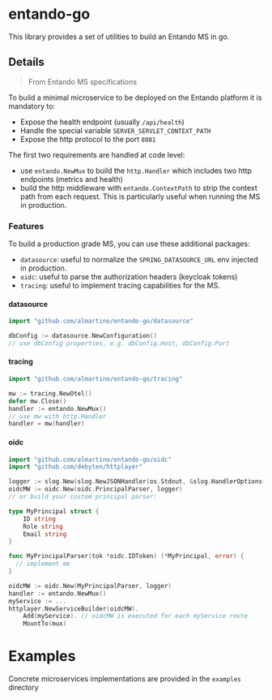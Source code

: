# entando-go
This library provides a set of utilities to build an Entando MS in go.

## Details
> From Entando MS specifications

To build a minimal microservice to be deployed on the Entando platform it is mandatory to:
- Expose the health endpoint (usually `/api/health`)
- Handle the special variable `SERVER_SERVLET_CONTEXT_PATH`
- Expose the http protocol to the port `8081`

The first two requirements are handled at code level:
- use `entando.NewMux` to build the `http.Handler` which includes two http endpoints (metrics and health)
- build the http middleware with `entando.ContextPath` to strip the context path from each request.
This is particularly useful when running the MS in production.

### Features
To build a production grade MS, you can use these additional packages:
- `datasource`: useful to normalize the `SPRING_DATASOURCE_URL` env injected in production.
- `oidc`: useful to parse the authorization headers (keycloak tokens)
- `tracing`: useful to implement tracing capabilities for the MS.

#### datasource

```go
import "github.com/almartino/entando-go/datasource"

dbConfig := datasource.NewConfiguration()
// use dbConfig properties, e.g. dbConfig.Host, dbConfig.Port
```

#### tracing
```go
import "github.com/almartino/entando-go/tracing"

mw := tracing.NewOtel()
defer mw.Close()
handler := entando.NewMux()
// use mw with http.Handler
handler = mw(handler)
```

#### oidc

```go
import "github.com/almartino/entando-go/oidc"
import "github.com/debyten/httplayer"

logger := slog.New(slog.NewJSONHandler(os.Stdout, &slog.HandlerOptions{Level: slog.LevelDebug}))
oidcMW := oidc.New(oidc.PrincipalParser, logger)
// or build your custom principal parser:

type MyPrincipal struct {
	ID string
	Role string
	Email string
}

func MyPrincipalParser(tok *oidc.IDToken) (*MyPrincipal, error) {
  // implement me
}

oidcMW := oidc.New(MyPrincipalParser, logger)
handler := entando.NewMux()
myService := ...
httplayer.NewServiceBuilder(oidcMW).
    Add(myService). // oidcMW is executed for each myService route
    MountTo(mux)
```

# Examples

Concrete microservices implementations are provided in the `examples` directory